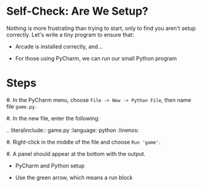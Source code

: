 # Self-Check: Are We Setup?

Nothing is more frustrating than trying to start, only to find you aren't
setup correctly. Let's write a tiny program to ensure that:

- Arcade is installed correctly, and...

- For those using PyCharm, we can run our small Python program

Steps
=====

#. In the PyCharm menu, choose ``File -> New -> Python File``, then name
   file ``game.py``.

#. In the new file, enter the following:

   .. literalinclude:: game.py
        :language: python
        :linenos:

#. Right-click in the middle of the file and choose ``Run 'game'``.

#. A panel should appear at the bottom with the output.

- PyCharm and Python setup

- Use the green arrow, which means a run block